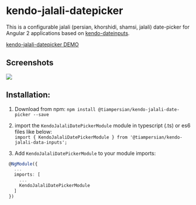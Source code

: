 # kendo-jalali-datepicker
This is a configurable jalali (persian, khorshidi, shamsi, jalali) date-picker for Angular 2 applications based on [kendo-dateinputs](https://www.telerik.com/kendo-angular-ui/components/dateinputs/).


[kendo-jalali-datepicker DEMO](https://tiampersian.github.io/kendo-jalali-datepicker/)
## Screenshots

![](https://github.com/tiampersian/kendo-jalali-datepicker/raw/main/src/assets/screenshot.png)

## Installation:
1. Download from npm:
`npm install @tiampersian/kendo-jalali-date-picker --save` 
2. import the `KendoJalaliDatePickerModule` module in typescript (.ts) or es6 files like below:  
 `import { KendoJalaliDatePickerModule } from '@tiampersian/kendo-jalali-data-inputs';`  

 3. Add `KendoJalaliDatePickerModule` to your module imports:  
```ts
 @NgModule({
   ...
   imports: [
     ...
     KendoJalaliDatePickerModule
   ]
 })
```
